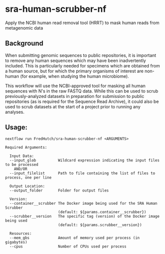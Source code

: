 # sra-human-scrubber-nf
Apply the NCBI human read removal tool (HRRT) to mask human reads from metagenomic data

## Background

When submitting genomic sequences to public repositories, it is important to
remove any human sequences which may have been inadvertently included.
This is particularly needed for specimens which are obtained from a human
source, but for which the primary organisms of interest are non-human
(for example, when studying the human microbiome).

This workflow will use the NCBI-approved tool for masking all human sequences
with N's in the raw FASTQ data.
While this can be used to scrub previously-analyzed datasets in preparation
for submission to public repositories (as is required for the Sequence Read
Archive), it could also be used to scrub datasets at the start of a project
prior to running any analyses.

## Usage:

```
nextflow run FredHutch/sra-human-scrubber-nf <ARGUMENTS>

Required Arguments:

  Input Data:
  --input_glob          Wildcard expression indicating the input files to be processed
    AND/OR
  --input_filelist      Path to file containing the list of files to process, one per line

  Output Location:
  --output_folder       Folder for output files

  Version:
  --container__scrubber The Docker image being used for the SRA Human Scrubber
                        (default: ${params.container__scrubber})
  --scrubber__version   The specific tag (version) of the Docker image being used
                        (default: ${params.scrubber__version})

  Resources:
  --mem_gbs             Amount of memory used per process (in gigabytes)
  --cpus                Number of CPUs used per process
  ```
